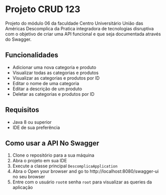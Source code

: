 
# Projeto CRUD 123

Projeto do módulo 06 da faculdade Centro Universitário União das Américas Descomplica da Pratica integradora de tecnologias disruptiva com o objetivo de criar uma API funcional e que seja documentada através do Swagger.

## Funcionalidades

- Adicionar uma nova categoria e produto
- Visualizar todas as categorias e produtos
- Visualizar as categorias e produtos por ID
- Editar o nome de uma categoria
- Editar a descrição de um produto
- Deletar as categorias e produtos por ID

## Requisitos

- Java 8 ou superior
- IDE de sua preferência

## Como usar a API No Swagger

1. Clone o repositório para a sua máquina
2. Abra o projeto em sua IDE
3. Execute a classe principal `DescomplicaApplication`
4. Abra o Open your browser and go to http://localhost:8080/swagger-ui no seu browser
5. Entre com o usuário `root`e senha `root` para visualizar as queries da aplicação
